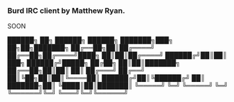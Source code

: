 ### Burd IRC client by Matthew Ryan.

SOON

██████╗ ██╗ ██████╗     ██████╗ ███████╗███╗   ██╗██╗███████╗
██╔══██╗██║██╔════╝     ██╔══██╗██╔════╝████╗  ██║██║██╔════╝
██████╔╝██║██║  ███╗    ██████╔╝█████╗  ██╔██╗ ██║██║███████╗
██╔══██╗██║██║   ██║    ██╔═══╝ ██╔══╝  ██║╚██╗██║██║╚════██║
██████╔╝██║╚██████╔╝    ██║     ███████╗██║ ╚████║██║███████║
╚═════╝ ╚═╝ ╚═════╝     ╚═╝     ╚══════╝╚═╝  ╚═══╝╚═╝╚══════╝

